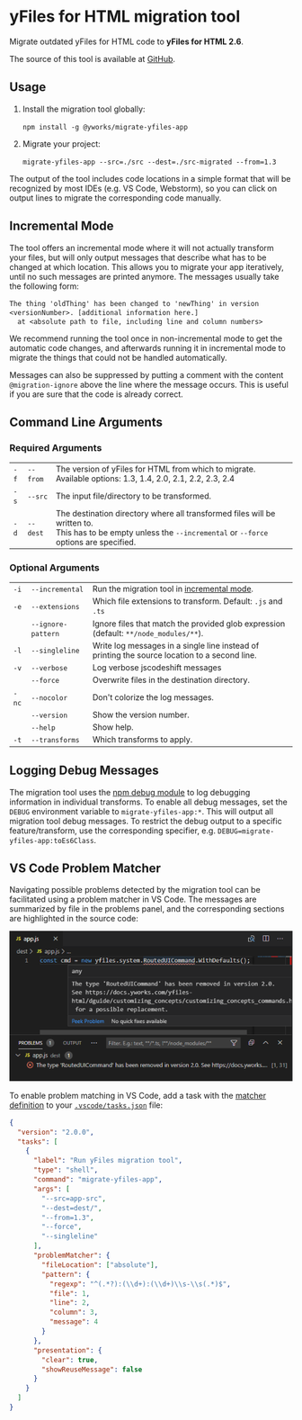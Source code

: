 # yFiles for HTML migration tool
Migrate outdated yFiles for HTML code to **yFiles for HTML 2.6**.

The source of this tool is available at [GitHub](https://github.com/yWorks/migrate-yfiles-app). 

## Usage

1. Install the migration tool globally: 
   
   `npm install -g @yworks/migrate-yfiles-app`
   
2. Migrate your project: 

   `migrate-yfiles-app --src=./src --dest=./src-migrated --from=1.3`    
   
The output of the tool includes code locations in a simple format that will be recognized by most IDEs 
(e.g. VS Code, Webstorm), so you can click on output lines to migrate the corresponding code manually.   

## Incremental Mode

The tool offers an incremental mode where it will not actually transform your files, but will only output 
messages that describe what has to be changed at which location. This allows you to migrate your app iteratively, until no such messages are printed anymore. The messages usually take the following form:

```
The thing 'oldThing' has been changed to 'newThing' in version <versionNumber>. [additional information here.]
  at <absolute path to file, including line and column numbers>
```

We recommend running the tool once in non-incremental mode to get the automatic code changes, and afterwards running
it in incremental mode to migrate the things that could not be handled automatically.

Messages can also be suppressed by putting a comment with the content `@migration-ignore` above the line where the message occurs.
This is useful if you are sure that the code is already correct. 

## Command Line Arguments

### Required Arguments

|      |     |     |
| ---  | --- | --- | 
| `-f` | `--from` | The version of yFiles for HTML from which to migrate. Available options: 1.3, 1.4, 2.0, 2.1, 2.2, 2.3, 2.4 |
| `-s` | `--src`  | The input file/directory to be transformed. |
| `-d` | `--dest` | The destination directory where all transformed files will be written to.<br>This has to be empty unless the `--incremental` or `--force` options are specified. |


### Optional Arguments
|     |     |     |
| --- | --- | --- | 
| `-i`  | `--incremental` | Run the migration tool in [incremental mode](#incremental-mode). |
| `-e`  | `--extensions`  | Which file extensions to transform. Default: `.js` and `.ts`|
|       | `--ignore-pattern` | Ignore files that match the provided glob expression (default: `**/node_modules/**`).
| `-l`  | `--singleline`  | Write log messages in a single line instead of printing the source location to a second line. |
| `-v`  | `--verbose`  | Log verbose jscodeshift messages |
|       | `--force`       | Overwrite files in the destination directory.
| `-nc` | `--nocolor`     | Don't colorize the log messages. |
|       | `--version`     | Show the version number. |
|       | `--help`        | Show help. |
| `-t`  | `--transforms`  | Which transforms to apply. |

## Logging Debug Messages

The migration tool uses the [npm debug module](https://www.npmjs.com/package/debug) to log debugging information in individual transforms. To enable all debug messages, set the `DEBUG` environment variable to `migrate-yfiles-app:*`. This will output all migration tool debug messages. To restrict the debug output to a specific
feature/transform, use the corresponding specifier, e.g. `DEBUG=migrate-yfiles-app:toEs6Class`.

## VS Code Problem Matcher

Navigating possible problems detected by the migration tool can be facilitated using a problem matcher in VS Code. 
The messages are summarized by file in the problems panel, and the corresponding sections are highlighted in 
the source code:

![VS Code Problem Matcher](doc/vscode-problem-matcher.png)

To enable problem matching in VS Code, add a task with the [matcher definition](https://code.visualstudio.com/docs/editor/tasks#_defining-a-problem-matcher) to your [`.vscode/tasks.json`](https://code.visualstudio.com/docs/editor/tasks) file:

```json
{
  "version": "2.0.0",
  "tasks": [
    {
      "label": "Run yFiles migration tool",
      "type": "shell",
      "command": "migrate-yfiles-app",
      "args": [
        "--src=app-src",
        "--dest=dest/",
        "--from=1.3",
        "--force",
        "--singleline" 
      ],
      "problemMatcher": {
        "fileLocation": ["absolute"],
        "pattern": {
          "regexp": "^(.*?):(\\d+):(\\d+)\\s-\\s(.*)$",
          "file": 1,
          "line": 2,
          "column": 3,
          "message": 4
        }
      },
      "presentation": {
        "clear": true,
        "showReuseMessage": false
      }
    }
  ]
}
```
